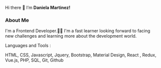  Hi there 👋 I’m **Daniela Martinez!**
 ### About Me
 I'm a Frontend Developer.:woman_technologist: I'm a fast learner looking forward to facing new challenges and learning more about the development world.

 
 Languages and Tools  :
 
 HTML, CSS, Javascript, Jquery, Bootstrap, Material Design, React , Redux, Vue.js, PHP, SQL, Git, Github
  
 
<!---
danimar95/danimar95 is a ✨ special ✨ repository because its `README.md` (this file) appears on your GitHub profile.
You can click the Preview link to take a look at your changes.
--->

